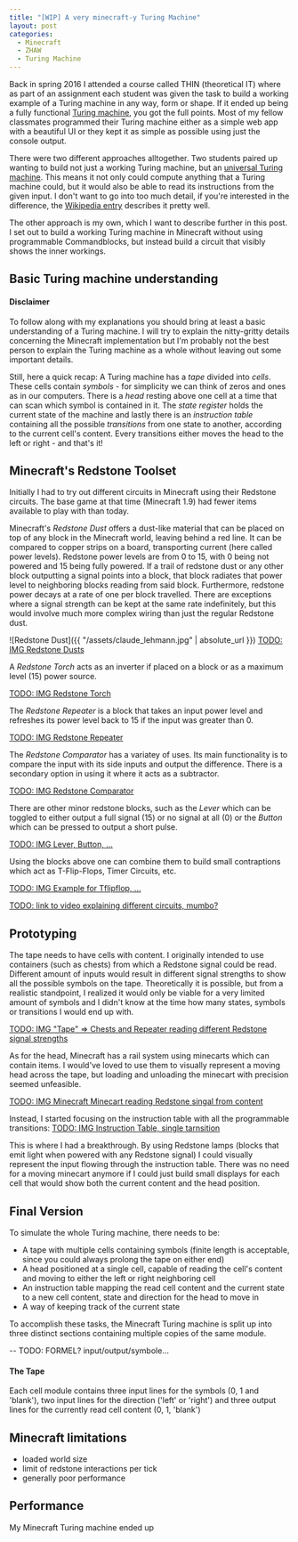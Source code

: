 ```yaml
---
title: "[WIP] A very minecraft-y Turing Machine"
layout: post
categories:
  - Minecraft
  - ZHAW
  - Turing Machine
---
```


Back in spring 2016 I attended a course called THIN (theoretical IT) where as part of an assignment each student was given the task to build a working example of a Turing machine in any way, form or shape. If it ended up being a fully functional [Turing machine](https://en.wikipedia.org/wiki/Turing_machine), you got the full points. Most of my fellow classmates programmed their Turing machine either as a simple web app with a beautiful UI or they kept it as simple as possible using just the console output.

There were two different approaches alltogether. Two students paired up wanting to build not just a working Turing machine, but an [universal Turing machine](https://en.wikipedia.org/wiki/Universal_Turing_machine). This means it not only could compute anything that a Turing machine could, but it would also be able to read its instructions from the given input. I don't want to go into too much detail, if you're interested in the difference, the [Wikipedia entry](https://en.wikipedia.org/wiki/Universal_Turing_machine) describes it pretty well.

The other approach is my own, which I want to describe further in this post. I set out to build a working Turing machine in Minecraft without using programmable Commandblocks, but instead build a circuit that visibly shows the inner workings.

## Basic Turing machine understanding

#### Disclaimer
To follow along with my explanations you should bring at least a basic understanding of a Turing machine. I will try to explain the nitty-gritty details concerning the Minecraft implementation but I'm probably not the best person to explain the Turing machine as a whole without leaving out some important details.

Still, here a quick recap:
A Turing machine has a *tape* divided into *cells*. These cells contain *symbols* - for simplicity we can think of zeros and ones as in our computers. There is a *head* resting above one cell at a time that can scan which symbol is contained in it. The *state register* holds the current state of the machine and lastly there is an *instruction table* containing all the possible *transitions* from one state to another, according to the current cell's content. Every transitions either moves the head to the left or right - and that's it!

## Minecraft's Redstone Toolset
Initially I had to try out different circuits in Minecraft using their Redstone circuits. The base game at that time (Minecraft 1.9) had fewer items available to play with than today.

Minecraft's *Redstone Dust* offers a dust-like material that can be placed on top of any block in the Minecraft world, leaving behind a red line. It can be compared to copper strips on a board, transporting current (here called power levels). Redstone power levels are from 0 to 15, with 0 being not powered and 15 being fully powered. If a trail of redstone dust or any other block outputting a signal points into a block, that block radiates that power level to neighboring blocks reading from said block. Furthermore, redstone power decays at a rate of one per block travelled. There are exceptions where a signal strength can be kept at the same rate indefinitely, but this would involve much more complex wiring than just the regular Redstone dust.

![Redstone Dust]({{ "/assets/claude_lehmann.jpg" | absolute_url }})
[TODO: IMG Redstone Dusts](#)

A *Redstone Torch* acts as an inverter if placed on a block or as a maximum level (15) power source.

[TODO: IMG Redstone Torch](#)

The *Redstone Repeater* is a block that takes an input power level and refreshes its power level back to 15 if the input was greater than 0.

[TODO: IMG Redstone Repeater](#)

The *Redstone Comparator* has a variatey of uses. Its main functionality is to compare the input with its side inputs and output the difference. There is a secondary option in using it where it acts as a subtractor.

[TODO: IMG Redstone Comparator](#)

There are other minor redstone blocks, such as the *Lever* which can be toggled to either output a full signal (15) or no signal at all (0) or the *Button* which can be pressed to output a short pulse.

[TODO: IMG Lever, Button, ...](#)

Using the blocks above one can combine them to build small contraptions which act as T-Flip-Flops, Timer Circuits, etc.

[TODO: IMG Example for Tflipflop, ...](...)

[TODO: link to video explaining different circuits, mumbo?](...)

## Prototyping

The tape needs to have cells with content. I originally intended to use containers (such as chests) from which a Redstone signal could be read. Different amount of inputs would result in different signal strengths to show all the possible symbols on the tape. Theoretically it is possible, but from a realistic standpoint, I realized it would only be viable for a very limited amount of symbols and I didn't know at the time how many states, symbols or transitions I would end up with.

[TODO: IMG "Tape" => Chests and Repeater reading different Redstone signal strengths](...)

As for the head, Minecraft has a rail system using minecarts which can contain items. I would've loved to use them to visually represent a moving head across the tape, but loading and unloading the minecart with precision seemed unfeasible.

[TODO: IMG Minecraft Minecart reading Redstone singal from content](...)

Instead, I started focusing on the instruction table with all the programmable transitions:
[TODO: IMG Instruction Table, single tarnsition](...)

This is where I had a breakthrough. By using Redstone lamps (blocks that emit light when powered with any Redstone signal) I could visually represent the input flowing through the instruction table. There was no need for a moving minecart anymore if I could just build small displays for each cell that would show both the current content and the head position.

## Final Version

To simulate the whole Turing machine, there needs to be:
- A tape with multiple cells containing symbols (finite length is acceptable, since you could always prolong the tape on either end)
- A head positioned at a single cell, capable of reading the cell's content and moving to either the left or right neighboring cell
- An instruction table mapping the read cell content and the current state to a new cell content, state and direction for the head to move in
- A way of keeping track of the current state

To accomplish these tasks, the Minecraft Turing machine is split up into three distinct sections containing multiple copies of the same module.

-- TODO: FORMEL? input/output/symbole... 

#### The Tape

Each cell module contains three input lines for the symbols (0, 1 and 'blank'), two input lines for the direction ('left' or 'right') and three output lines for the currently read cell content (0, 1, 'blank')


## Minecraft limitations

- loaded world size
- limit of redstone interactions per tick
- generally poor performance

## Performance

My Minecraft Turing machine ended up